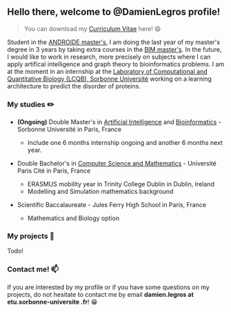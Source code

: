
## Hello there, welcome to @DamienLegros profile!

> You can download my [Curriculum Vitae](https://github.com/DamienLegros/DamienLegros/files/8789733/CV_Damien_Legros_EN.pdf) here! :smile:

Student in the [ANDROIDE master's](http://androide.lip6.fr/), I am doing the last year of my master's degree in 3 years by taking extra courses in the [BIM master's](http://www.lcqb.upmc.fr/BIM/M2.html). In the future, I would like to work in research, more precisely on subjects where I can apply artifical intelligence and graph theory to bioinformatics problems. I am at the moment in an internship at the [Laboratory of Computational and Quantitative Biology (LCQB), Sorbonne Université](http://www.lcqb.upmc.fr/) working on a learning architecture to predict the disorder of proteins.

### My studies :pencil2:

* **(Ongoing)** Double Master's in [Artificial Intelligence](http://androide.lip6.fr/) and [Bioinformatics](http://www.lcqb.upmc.fr/BIM/M2.html) - Sorbonne Université in Paris, France
    - Include one 6 months internship ongoing and another 6 months next year.

* Double Bachelor's in [Computer Science and Mathematics](https://math-info.u-paris.fr/parcours-de-licence-bi-diplomant/informatique-mathematiques/) - Université Paris Cité in Paris, France
    - ERASMUS mobility year in Trinity College Dublin in Dublin, Ireland
    - Modelling and Simulation mathematics background

* Scientific Baccalaureate - Jules Ferry High School in Paris, France
    - Mathematics and Biology option

### My projects :paperclip:

Todo!

### Contact me! :mailbox:

If you are interested by my profile or if you have some questions on my projects, do not hesitate to contact me by email **damien.legros at etu.sorbonne-universite .fr**! :grin:
